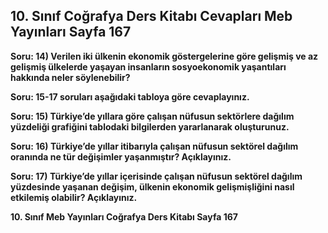 ## 10. Sınıf Coğrafya Ders Kitabı Cevapları Meb Yayınları Sayfa 167

**Soru: 14) Verilen iki ülkenin ekonomik göstergelerine göre gelişmiş ve az gelişmiş ülkelerde yaşayan insanların sosyoekonomik yaşantıları hakkında neler söylenebilir?**

**Soru: 15-17 soruları aşağıdaki tabloya göre cevaplayınız.**

**Soru: 15) Türkiye’de yıllara göre çalışan nüfusun sektörlere dağılım yüzdeliği grafiğini tablodaki bilgilerden yararlanarak oluşturunuz.**

**Soru: 16) Türkiye’de yıllar itibarıyla çalışan nüfusun sektörel dağılım oranında ne tür değişimler yaşanmıştır? Açıklayınız.**

**Soru: 17) Türkiye’de yıllar içerisinde çalışan nüfusun sektörel dağılım yüzdesinde yaşanan değişim, ülkenin ekonomik gelişmişliğini nasıl etkilemiş olabilir? Açıklayınız.**

**10. Sınıf Meb Yayınları Coğrafya Ders Kitabı Sayfa 167**